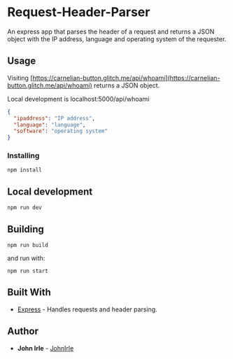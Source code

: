 <!--
SPDX-FileCopyrightText: 2019 John Irle

SPDX-License-Identifier: MIT
-->

# Request-Header-Parser

An express app that parses the header of a request and returns a JSON object with the IP address, language and operating system of the requester.  

## Usage

Visiting [https://carnelian-button.glitch.me/api/whoami](https://carnelian-button.glitch.me/api/whoami) returns a JSON object.

Local development is localhost:5000/api/whoami

```JSON
{
  "ipaddress": "IP address",
  "language": "language",
  "software": "operating system"
}
```

### Installing

```node
npm install
```

## Local development

```node
npm run dev
```

## Building

```node
npm run build
```

and run with:

```node
npm run start
```


## Built With

* [Express](https://github.com/expressjs/express) - Handles requests and header parsing.  

## Author

* **John Irle** - [JohnIrle](https://github.com/JohnIrle)
